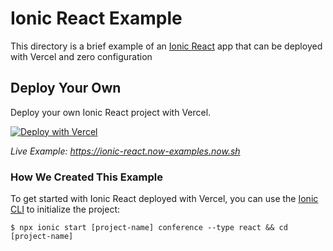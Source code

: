 # Ionic React Example

This directory is a brief example of an [Ionic React](https://ionicframework.com/docs/react/overview) app that can be deployed with Vercel and zero configuration

## Deploy Your Own

Deploy your own Ionic React project with Vercel.

[![Deploy with Vercel](https://vercel.com/button)](https://vercel.com/import/project?template=https://github.com/vercel/vercel/tree/master/examples/ionic-react)

_Live Example: https://ionic-react.now-examples.now.sh_

### How We Created This Example

To get started with Ionic React deployed with Vercel, you can use the [Ionic CLI](https://ionicframework.com/docs/cli) to initialize the project:

```shell
$ npx ionic start [project-name] conference --type react && cd [project-name]
```
